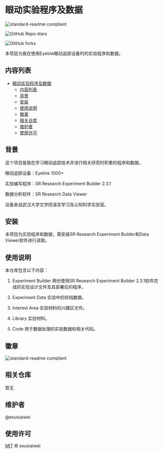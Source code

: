 # 眼动实验程序及数据

![standard-readme compliant](https://img.shields.io/badge/readme%20style-standard-brightgreen.svg?style=flat-square)

![GitHub Repo stars](https://img.shields.io/github/stars/exusiaiwei/EyeTracking-Experiment-WZC)

![GitHub forks](https://img.shields.io/github/forks/exusiaiwei/EyeTracking-Experiment-WZC)

本项目为我在使用Eyelink眼动追踪设备时的实验程序和数据。

## 内容列表

- [眼动实验程序及数据](#眼动实验程序及数据)
  - [内容列表](#内容列表)
  - [背景](#背景)
  - [安装](#安装)
  - [使用说明](#使用说明)
  - [徽章](#徽章)
  - [相关仓库](#相关仓库)
  - [维护者](#维护者)
  - [使用许可](#使用许可)

## 背景

这个项目是我在学习眼动追踪技术并进行相关研究时积累的程序和数据。

眼动追踪设备：Eyelink 1000+

实验编写程序：SR Research Experiment Builder 2.3.1

数据分析软件：SR Research Data Viewer

设备来自武汉大学文学院语言学习及认知科学实验室。

## 安装

本项目为实验程序和数据，需安装SR Research Experiment Builder和Data Viewer软件进行读取。

## 使用说明

本仓库包含以下内容：

1. Experiment Builder 两份使用SR Research Experiment Builder 2.3.1软件完成的实验设计文件及其部署后的程序。

2. Experiment Data 实验中的存档数据。

3. Interest Area 实验材料的兴趣区文件。

4. Library 实验材料。

5. Code 用于数据处理的实验数据和相关代码。

## 徽章

![standard-readme compliant](https://img.shields.io/badge/readme%20style-standard-brightgreen.svg?style=flat-square)

## 相关仓库

暂无

## 维护者

@exusiaiwei

## 使用许可

[MIT](LICENSE) © exusiaiwei
